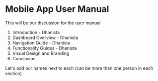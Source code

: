 # Mobile App User Manual 

This will be our discussion for the user manual 

1. Introduction - Dhanista 
2. Dashboard Overview - Dhanista 
3. Navigation Guide - Dhanista 
4. Functionality Guides - Dhanista 
5. Visual Design and Branding
6. Conclusion

Let's add our names next to each (can be more than one person in each section)    
